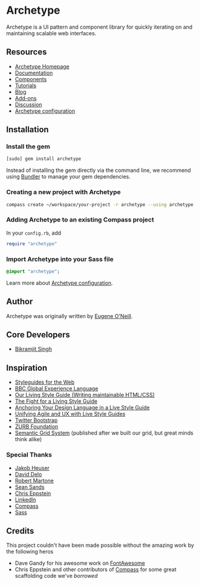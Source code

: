 # Archetype

Archetype is a UI pattern and component library for quickly iterating on and maintaining scalable web interfaces.

## Resources

- [Archetype Homepage](http://www.archetypecss.com/)
- [Documentation](http://www.archetypecss.com/documentation.html)
- [Components](http://www.archetypecss.com/components.html)
- [Tutorials](http://www.archetypecss.com/tutorials.html)
- [Blog](http://www.archetypecss.com/blog.html)
- [Add-ons](http://www.archetypecss.com/addons.html)
- [Discussion](https://github.com/eoneill/archetype/issues)
- [Archetype configuration](http://www.archetypecss.com/documentation/configuration.html)

## Installation

### Install the gem

```sh
[sudo] gem install archetype
```

Instead of installing the gem directly via the command line, we recommend using [Bundler](http://gembundler.com/) to manage your gem dependencies.

### Creating a new project with Archetype

```sh
compass create ~/workspace/your-project -r archetype --using archetype
```

### Adding Archetype to an existing Compass project

In your `config.rb`, add

```ruby
require "archetype"
```

### Import Archetype into your Sass file

```sass
@import "archetype";
```

Learn more about [Archetype configuration](http://www.archetypecss.com/documentation/configuration.html).

## Author

Archetype was originally written by [Eugene O'Neill](http://www.linkedin.com/in/eugeneoneill).

## Core Developers

- [Bikramjit Singh](http://www.linkedin.com/in/biksingh)

## Inspiration

- [Styleguides for the Web](http://paulrobertlloyd.com/2010/12/styleguides_for_the_web/)
- [BBC Global Experience Language](http://www.bbc.co.uk/gel)
- [Our Living Style Guide (Writing maintainable HTML/CSS)](http://blog.rjmetrics.com/our-living-style-guide-writing-maintainable-htmlcss/)
- [The Fight for a Living Style Guide](http://www.mapletonhillmedia.com/the-fight-for-a-living-style-guide/)
- [Anchoring Your Design Language in a Live Style Guide ](http://uxmag.com/articles/anchoring-your-design-language-in-a-live-style-guide)
- [Unifying Agile and UX with Live Style Guides](https://speakerdeck.com/u/thoughtmerchant/p/unifying-agile-and-ux-with-live-style-guides)
- [Twitter Bootstrap](http://twitter.github.com/bootstrap/)
- [ZURB Foundation](http://foundation.zurb.com/)
- [Semantic Grid System](http://semantic.gs/) \(published after we built our grid, but great minds think alike\)

### Special Thanks

- [Jakob Heuser](http://www.felocity.com/)
- [David Delo](http://www.linkedin.com/in/daviddelo)
- [Robert Martone](www.linkedin.com/in/robertmartone)
- [Sean Sands](http://www.linkedin.com/in/snds117)
- [Chris Eppstein](http://chriseppstein.github.com/)
- [LinkedIn](http://www.linkedin.com/)
- [Compass](http://compass-style.org/)
- [Sass](http://sass-lang.com/)

## Credits

This project couldn't have been made possible without the amazing work by the following heros

- Dave Gandy for his awesome work on [FontAwesome](http://fortawesome.github.com/Font-Awesome/)
- Chris Eppstein and other contributors of [Compass](http://compass-style.org/) for some great scaffolding code we've _borrowed_
